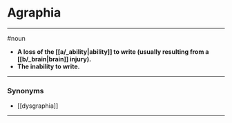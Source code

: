 # Agraphia
---
#noun
- **A loss of the [[a/_ability|ability]] to write (usually resulting from a [[b/_brain|brain]] injury).**
- **The inability to write.**
---
### Synonyms
- [[dysgraphia]]
---
